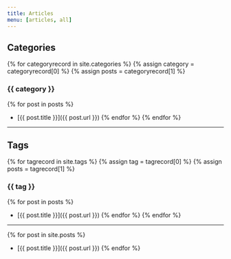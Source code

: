 ```yaml
---
title: Articles
menu: [articles, all]
---
```


## Categories

{% for categoryrecord in site.categories %}
  {% assign category = categoryrecord[0] %}
  {% assign posts = categoryrecord[1] %}
### {{ category }}
  {% for post in posts %}
- [{{ post.title }}]({{ post.url }})
  {% endfor %}
{% endfor %}

<hr/>

## Tags

{% for tagrecord in site.tags %}
  {% assign tag = tagrecord[0] %}
  {% assign posts = tagrecord[1] %}
### {{ tag }}
  {% for post in posts %}
- [{{ post.title }}]({{ post.url }})
  {% endfor %}
{% endfor %}

<hr/>

{% for post in site.posts %}
- [{{ post.title }}]({{ post.url }})
{% endfor %}

